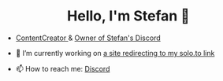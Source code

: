 <p>
  <h1 align="center"><b>Hello, I'm Stefan </a> 👋</b></h1>
</p>

- <a href="https://stefan4189.github.io">ContentCreator </a>
& </a>
<a href="https://discord.com/invite/KgmHVEQWAt">Owner of Stefan's Discord</a>

- 🔭 I’m currently working on <a href='https://github.com/Stefan4189/Stefan4189.github.io'>a site redirecting to my solo.to link </a>
- 📫 How to reach me: <a href='https://discord.com/invite/KgmHVEQWAt' >Discord</a>
<br>

<!--
**Stefan4189/Stefan4189** is a ✨ _special_ ✨ repository because its `README.md` (this file) appears on your GitHub profile.

Here are some ideas to get you started:

- 🔭 I’m currently working on ...
- 🌱 I’m currently learning ...
- 👯 I’m looking to collaborate on ...
- 🤔 I’m looking for help with ...
- 💬 Ask me about ...
- 📫 How to reach me: ...
- 😄 Pronouns: ...
- ⚡ Fun fact: ...
-->

